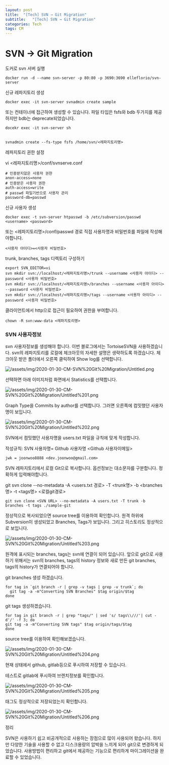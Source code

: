 ```yaml
---
layout: post
title:  "[Tech] SVN → Git Migration"
subtitle:   "[Tech] SVN → Git Migration"
categories: Tech
tags: CM
---
```


# SVN → Git Migration

도커로 svn 서버 실행

    docker run -d --name svn-server -p 80:80 -p 3690:3690 elleflorio/svn-server

신규 레파지토리 생성

    docker exec -it svn-server svnadmin create sample

또는 컨테이너에 접근하여 생성할 수 있습니다. 파일 타입은 fsfs와 bdb 두가지를 제공하지만 bdb는 deprecate되었습니다. 

    docekr exec -it svn-server sh 
    
    
    svnadmin create --fs-type fsfs /home/svn/<레파지토리명>

레파지토리 권한 설정

vi <레파지토리명>/conf/svnserve.conf

    # 인증받지않은 사용자 권한
    anon-access=none
    # 인증받은 사용자 권한
    auth-access=write
    # passwd 파일기반으로 사용자 관리
    password-db=passwd

신규 사용자 생성

    docker exec -t svn-server htpasswd -b /etc/subversion/passwd <username> <password>

또는 <레파지토리명>/conf/passwd 경로 직접 사용자명과 비밀번호를 파일에 작성해야합니다.

    <사용자 아이디>=<사용자 비밀번호>

trunk, branches, tags 디렉토리 구성하기

    export SVN_EDITOR=vi
    svn mkdir svn://localhost/<레파지토리명>/trunk --username <사용자 아이디> --password <사용자 비밀번호>
    svn mkdir svn://localhost/<레파지토리명>/branches --username <사용자 아이디> --password <사용자 비밀번호>
    svn mkdir svn://localhost/<레파지토리명>/tags --username <사용자 아이디> --password <사용자 비밀번호>

클라이언트에서 http으로 접근이 필요하여 권한을 부여합니다.

    chown -R svn:www-data <레파지토리명>

### SVN 사용자정보

svn 사용자정보를 생성해야 합니다. 이번 블로그에서는 TortoiseSVN을 사용하겠습니다. svn의 레파지토리를 로컬에 체크아웃의 자세한 설명은 생략하도록 하겠습니다. 체크아웃 받은 폴더에서 오른쪽 클릭하여 Show log를 선택합니다.

![/assets/img/2020-01-30-CM-SVN%20Git%20Migration/Untitled.png](/assets/img/2020-01-30-CM-SVN%20Git%20Migration/Untitled.png)

선택하면 아래 이미지처럼 화면에서 Statistics를 선택합니다.

![/assets/img/2020-01-30-CM-SVN%20Git%20Migration/Untitled%201.png](/assets/img/2020-01-30-CM-SVN%20Git%20Migration/Untitled%201.png)

Graph Type을 Commits by author를 선택합니다. 그러면 오른쪽에 컴밋했던 사용자명이 보입니다. 

![/assets/img/2020-01-30-CM-SVN%20Git%20Migration/Untitled%202.png](/assets/img/2020-01-30-CM-SVN%20Git%20Migration/Untitled%202.png)

SVN에서 컴밋했던 사용자명을 users.txt 파일을 규칙에 맞게 작성합니다.

작성규칙: SVN 사용자명= Github 사용자명 <Github 사용자이메일>

    jwk = joonwoo8888 <dev.joonwoo@gmail.com>
    

SVN 레파지토리에서 로컬 Git으로 복사합니다. 옵션정보는 대소문자를 구분합니다. 정확하게 입력해야합니다.

git svn clone <SVN URL> --no-metadata -A <users.txt 경로> -T <trunk명> -b <branches명> -t <tags명> <로컬git경로>

    git svn clone <SVN URL> --no-metadata -A users.txt -T trunk -b branches -t tags ./sample-git

정상적으로 복사되었으면 source tree를 이용하여 확인합니다. 원격 하위에 Subversion이 생성되었고 Branches, Tags가 보입니다. 그리고 히스토리도 정상적으로 보입니다.

![/assets/img/2020-01-30-CM-SVN%20Git%20Migration/Untitled%203.png](/assets/img/2020-01-30-CM-SVN%20Git%20Migration/Untitled%203.png)

원격에 표시되는 branches, tags는 svn에 연결이 되어 있습니다. 앞으로 git으로 사용하기 위해서는 svn의 branches, tags의 history 정보와 새로 만든 git branches, tags의 history가 연결되어야 합니다.

git branches 생성 하겠습니다.

    for tag in `git branch -r | grep -v tags | grep -v trunk`; do
      git tag -a -m"Converting SVN Branches" $tag origin/$tag
    done

git tags 생성하겠습니다.

    for tag in git branch -r | grep "tags/" | sed 's/ tags\\///'| cut -d'/' -f 3; do
    git tag -a -m"Converting SVN tags" $tag origin/tags/$tag
    done

source tree를 이용하여 확인해보겠습니다.

![/assets/img/2020-01-30-CM-SVN%20Git%20Migration/Untitled%204.png](/assets/img/2020-01-30-CM-SVN%20Git%20Migration/Untitled%204.png)

현재 상태에서 github, gitlab등으로 푸시하여 저장할 수 있습니다.

테스트로 gitlab에 푸시하여 브렌치정보를 확인합니다.

![/assets/img/2020-01-30-CM-SVN%20Git%20Migration/Untitled%205.png](/assets/img/2020-01-30-CM-SVN%20Git%20Migration/Untitled%205.png)

태그도 정상적으로 저장되었는지 확인합니다.

![/assets/img/2020-01-30-CM-SVN%20Git%20Migration/Untitled%206.png](/assets/img/2020-01-30-CM-SVN%20Git%20Migration/Untitled%206.png)

정리

SVN은 사용하기 쉽고 비공개적으로 사용하는 장점으로 많이 사용되어 왔습니다. 하지만 다양한 기술을 사용할 수 없고 디스크용량의 압박을 느끼게 되어 git으로 변경하게 되었습니다. 사용방법이 편리하고 git에서 제공하는 기능으로 편리하게 마이그레이션을 완료할 수 있었습니다.